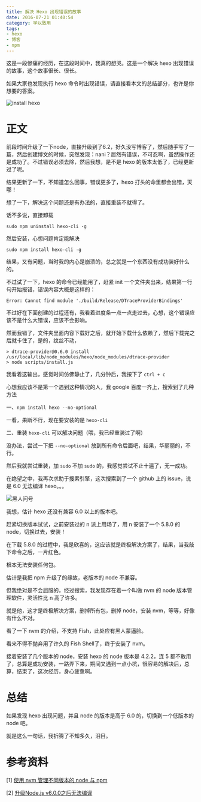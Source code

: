 ```yaml
---
title: 解决 Hexo 出现错误的故事
date: 2016-07-21 01:40:54
category: 学以致用
tags:
- hexo
- 博客
- npm
---
```


这是一段惨痛的经历，在这段时间中，我真的想哭。这是一个解决 hexo 出现错误的故事，这个故事很长、很长。

如果大家也发现执行 hexo 命令时出现错误，请直接看本文的总结部分，也许是你想要的答案。

![install hexo](https://i.loli.net/2018/11/17/5befc752d634c.png)

<!-- more -->

# 正文

前段时间升级了一下node，直接升级到了6.2，好久没写博客了，然后随手写了一篇，然后创建博文的时候，突然发现：nani？居然有错误，不可忍啊，虽然操作还是成功了。不过错误必须去除，然后我想，是不是 hexo 的版本太低了，已经更新过了呢。

结果更新了一下，不知道怎么回事，错误更多了，hexo 打头的命里都会出错，天哪！

想了一下，解决这个问题还是有办法的，直接重装不就得了。

话不多说，直接卸载

```
sudo npm uninstall hexo-cli -g
```

然后安装，心想问题肯定能解决

```
sudo npm install hexo-cli -g
```

结果，又有问题，当时我的内心是崩溃的，总之就是一个东西没有成功装好什么的。

不过试了一下，hexo 的命令已经能用了，赶紧 init 一个文件夹出来，结果第一行句开始报错，错误内容大概是这样的：

```
Error: Cannot find module './build/Release/DTraceProviderBindings'
```

不过好在下面创建的过程还有，我看着进度条一点一点走过去，心想，这个错误应该不是什么大错误，应该不会影响。

然而我错了，文件夹里面内容下载好之后，就开始下载什么依赖了，然后下载完之后就卡住了，是的，纹丝不动，

```
> dtrace-provider@0.6.0 install /usr/local/lib/node_modules/hexo/node_modules/dtrace-provider
> node scripts/install.js
```

我看着这输出，感觉时间仿佛静止了，几分钟后，我按下了 `ctrl + c`

心想我应该不是第一个遇到这种情况的人，我 google 百度一齐上，搜索到了几种方法

一、`npm install hexo --no-optional`

一看，果断不行，现在要安装的是 `hexo-cli`

二、重装 `hexo-cli` 可以解决问题（喂，我已经重装过了啊）

没办法，尝试一下把 `--no-optional` 放到所有命令后面吧，结果，华丽丽的，不行。

然后我就尝试重装，加 `sudo` 不加 `sudo` 的，我感觉尝试不止十遍了，无一成功。

在绝望之中，我再次求助于搜索引擎，这次搜索到了一个 github 上的 issue，说是 6.0 无法编译 hexo。。。

![黑人问号](https://i.loli.net/2018/11/17/5befc75242dda.jpg)

我想，估计 hexo 还没有兼容 6.0 以上的版本吧。

赶紧切换版本试试，之前安装过的 n 派上用场了，用 n 安装了一个 5.8.0 的 node，切换过去，安装！

在下载 5.8.0 的过程中，我是欣喜的，这应该就是终极解决方案了，结果，当我敲下命令之后，一片红色。

根本无法安装任何包。

估计是我把 npm 升级了的缘故，老版本的 node 不兼容。

但我绝对是不会屈服的，经过搜索，我发现存在着一个叫做 nvm 的 node 版本管理软件，灵活性比 n 高了许多。

就是他，这才是终极解决方案，删掉所有包，删掉 node，安装 nvm，等等，好像有什么不对。

看了一下 nvm 的介绍，不支持 Fish，此处应有黑人蒙逼脸。

看来不得不抛弃用了许久的 Fish Shell了，终于安装了 nvm。

接着安装了几个版本的 node，安装 hexo 的 node 版本是 4.2.2，连 5 都不敢用了，总算是成功安装，一路弄下来，期间又遇到一点小坑，很容易的解决后，总算，结束了，这次经历，身心疲惫啊。

# 总结

如果发现 hexo 出现问题，并且 node 的版本是高于 6.0 的，切换到一个低版本的 node 吧。

就是这么一句话，我折腾了不知多久，泪目。

# 参考资料

[1] [使用 nvm 管理不同版本的 node 与 npm](http://www.cnblogs.com/kaiye/p/4937191.html)

[2] [升级Node.js v6.0.0之后无法编译](https://github.com/hexojs/hexo/issues/1939#issuecomment-226368455)
